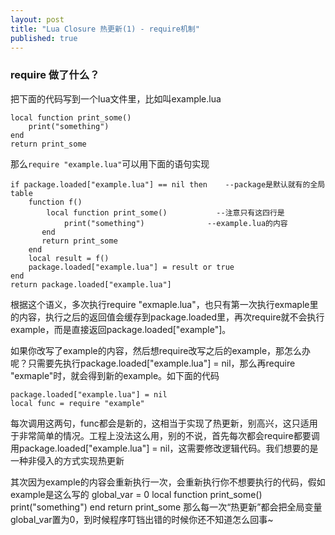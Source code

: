 ```yaml
---
layout: post
title: "Lua Closure 热更新(1) - require机制"
published: true
---
```




### require 做了什么？
把下面的代码写到一个lua文件里，比如叫example.lua

    local function print_some()
    	print("something")
    end
    return print_some

那么`require "example.lua"`可以用下面的语句实现

    if package.loaded["example.lua"] == nil then	--package是默认就有的全局table
        function f()
        	local function print_some()			  --注意只有这四行是
           		print("something") 				--example.lua的内容
           end
           return print_some                   
        end
        local result = f()
        package.loaded["example.lua"] = result or true
    end
    return package.loaded["example.lua"]
    
根据这个语义，多次执行require "exmaple.lua"，也只有第一次执行exmaple里的内容，执行之后的返回值会缓存到package.loaded里，再次require就不会执行example，而是直接返回package.loaded["example"]。

如果你改写了example的内容，然后想require改写之后的example，那怎么办呢？只需要先执行package.loaded["example.lua"] = nil，那么再require "exmaple"时，就会得到新的example。如下面的代码
	
	package.loaded["example.lua"] = nil
	local func = require "example"
   
每次调用这两句，func都会是新的，这相当于实现了热更新，别高兴，这只适用于非常简单的情况。工程上没法这么用，别的不说，首先每次都会require都要调用package.loaded["example.lua"] = nil，这需要修改逻辑代码。我们想要的是一种非侵入的方式实现热更新

其次因为example的内容会重新执行一次，会重新执行你不想要执行的代码，假如example是这么写的
	global_var = 0
	local function print_some()	
		print("something")
	end
	return print_some
那么每一次“热更新”都会把全局变量global_var置为0，到时候程序叮铛出错的时候你还不知道怎么回事~
